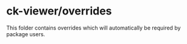 # ck-viewer/overrides

This folder contains overrides which will automatically be required by package users.
